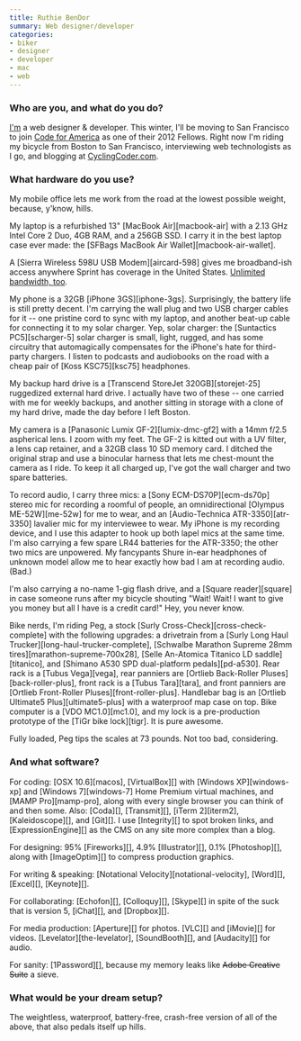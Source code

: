 ```yaml
---
title: Ruthie BenDor
summary: Web designer/developer
categories:
- biker
- designer
- developer
- mac
- web
---
```


### Who are you, and what do you do?

[I'm](http://ruthiebendor.com/ "Ruthie's website.") a web designer & developer. This winter, I'll be moving to San Francisco to join [Code for America](http://codeforamerica.org/ "A non-profit for involving the web industry in the public service.") as one of their 2012 Fellows. Right now I'm riding my bicycle from Boston to San Francisco, interviewing web technologists as I go, and blogging at [CyclingCoder.com](http://cyclingcoder.com/ "Ruthie's cross-country-biking site.").

### What hardware do you use?

My mobile office lets me work from the road at the lowest possible weight, because, y'know, hills.

My laptop is a refurbished 13" [MacBook Air][macbook-air] with a 2.13 GHz Intel Core 2 Duo, 4GB RAM, and a 256GB SSD. I carry it in the best laptop case ever made: the [SFBags MacBook Air Wallet][macbook-air-wallet].

A [Sierra Wireless 598U USB Modem][aircard-598] gives me broadband-ish access anywhere Sprint has coverage in the United States. [Unlimited bandwidth, too](http://www.millenicom.com/ "Millenicom offers mobile broadband.").

My phone is a 32GB [iPhone 3GS][iphone-3gs]. Surprisingly, the battery life is still pretty decent. I'm carrying the wall plug and two USB charger cables for it -- one pristine cord to sync with my laptop, and another beat-up cable for connecting it to my solar charger. Yep, solar charger: the [Suntactics PC5][scharger-5] solar charger is small, light, rugged, and has some circuitry that automagically compensates for the iPhone's hate for third-party chargers. I listen to podcasts and audiobooks on the road with a cheap pair of [Koss KSC75][ksc75] headphones.

My backup hard drive is a [Transcend StoreJet 320GB][storejet-25] ruggedized external hard drive. I actually have two of these -- one carried with me for weekly backups, and another sitting in storage with a clone of my hard drive, made the day before I left Boston.

My camera is a [Panasonic Lumix GF-2][lumix-dmc-gf2] with a 14mm f/2.5 aspherical lens. I zoom with my feet. The GF-2 is kitted out with a UV filter, a lens cap retainer, and a 32GB class 10 SD memory card. I ditched the original strap and use a binocular harness that lets me chest-mount the camera as I ride. To keep it all charged up, I've got the wall charger and two spare batteries.

To record audio, I carry three mics: a [Sony ECM-DS70P][ecm-ds70p] stereo mic for recording a roomful of people, an omnidirectional [Olympus ME-52W][me-52w] for me to wear, and an [Audio-Technica ATR-3350][atr-3350] lavalier mic for my interviewee to wear. My iPhone is my recording device, and I use this adapter to hook up both lapel mics at the same time. I'm also carrying a few spare LR44 batteries for the ATR-3350; the other two mics are unpowered. My fancypants Shure in-ear headphones of unknown model allow me to hear exactly how bad I am at recording audio. (Bad.)

I'm also carrying a no-name 1-gig flash drive, and a [Square reader][square] in case someone runs after my bicycle shouting "Wait! Wait! I want to give you money but all I have is a credit card!" Hey, you never know.

Bike nerds, I'm riding Peg, a stock [Surly Cross-Check][cross-check-complete] with the following upgrades: a drivetrain from a [Surly Long Haul Trucker][long-haul-trucker-complete], [Schwalbe Marathon Supreme 28mm tires][marathon-supreme-700x28], [Selle An-Atomica Titanico LD saddle][titanico], and [Shimano A530 SPD dual-platform pedals][pd-a530]. Rear rack is a [Tubus Vega][vega], rear panniers are [Ortlieb Back-Roller Pluses][back-roller-plus], front rack is a [Tubus Tara][tara], and front panniers are [Ortlieb Front-Roller Pluses][front-roller-plus]. Handlebar bag is an [Ortlieb Ultimate5 Plus][ultimate5-plus] with a waterproof map case on top. Bike computer is a [VDO MC1.0][mc1.0], and my lock is a pre-production prototype of the [TiGr bike lock][tigr]. It is pure awesome.

Fully loaded, Peg tips the scales at 73 pounds. Not too bad, considering.

### And what software?

For coding: [OSX 10.6][macos], [VirtualBox][] with [Windows XP][windows-xp] and [Windows 7][windows-7] Home Premium virtual machines, and [MAMP Pro][mamp-pro], along with every single browser you can think of and then some. Also: [Coda][], [Transmit][], [iTerm 2][iterm2], [Kaleidoscope][], and [Git][]. I use [Integrity][] to spot broken links, and [ExpressionEngine][] as the CMS on any site more complex than a blog.

For designing: 95% [Fireworks][], 4.9% [Illustrator][], 0.1% [Photoshop][], along with [ImageOptim][] to compress production graphics.

For writing & speaking: [Notational Velocity][notational-velocity], [Word][], [Excel][], [Keynote][].

For collaborating: [Echofon][], [Colloquy][], [Skype][] in spite of the suck that is version 5, [iChat][], and [Dropbox][].

For media production: [Aperture][] for photos. [VLC][] and [iMovie][] for videos. [Levelator][the-levelator], [SoundBooth][], and [Audacity][] for audio.

For sanity: [1Password][], because my memory leaks like <del>Adobe Creative Suite</del> a sieve.

### What would be your dream setup?

The weightless, waterproof, battery-free, crash-free version of all of the above, that also pedals itself up hills.